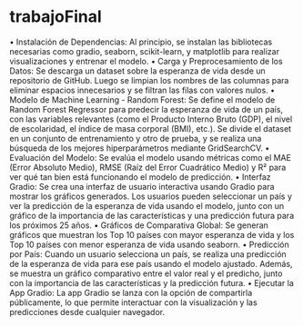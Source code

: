 # trabajoFinal

•  Instalación de Dependencias: 
Al principio, se instalan las bibliotecas necesarias como gradio, seaborn, scikit-learn, y matplotlib para realizar visualizaciones y entrenar el modelo.
•  Carga y Preprocesamiento de los Datos: 
Se descarga un dataset sobre la esperanza de vida desde un repositorio de GitHub. Luego se limpian los nombres de las columnas para eliminar espacios innecesarios y se filtran las filas con valores nulos.
•  Modelo de Machine Learning - Random Forest:
Se define el modelo de Random Forest Regressor para predecir la esperanza de vida de un país, con las variables relevantes (como el Producto Interno Bruto (GDP), el nivel de escolaridad, el índice de masa corporal (BMI), etc.).
Se divide el dataset en un conjunto de entrenamiento y otro de prueba, y se realiza una búsqueda de los mejores hiperparámetros mediante GridSearchCV.
•  Evaluación del Modelo:
Se evalúa el modelo usando métricas como el MAE (Error Absoluto Medio), RMSE (Raíz del Error Cuadrático Medio) y R² para ver qué tan bien está funcionando el modelo de predicción.
•  Interfaz Gradio:
Se crea una interfaz de usuario interactiva usando Gradio para mostrar los gráficos generados.
Los usuarios pueden seleccionar un país y ver la predicción de la esperanza de vida usando el modelo, junto con un gráfico de la importancia de las características y una predicción futura para los próximos 25 años.
•  Gráficos de Comparativa Global:
Se generan gráficos que muestran los Top 10 países con mayor esperanza de vida y los Top 10 países con menor esperanza de vida usando seaborn.
•  Predicción por País:
Cuando un usuario selecciona un país, se realiza una predicción de la esperanza de vida para ese país usando el modelo ajustado. Además, se muestra un gráfico comparativo entre el valor real y el predicho, junto con la importancia de las características y la predicción futura.
•  Ejecutar la App Gradio: 
La app Gradio se lanza con la opción de compartirla públicamente, lo que permite interactuar con la visualización y las predicciones desde cualquier navegador.
